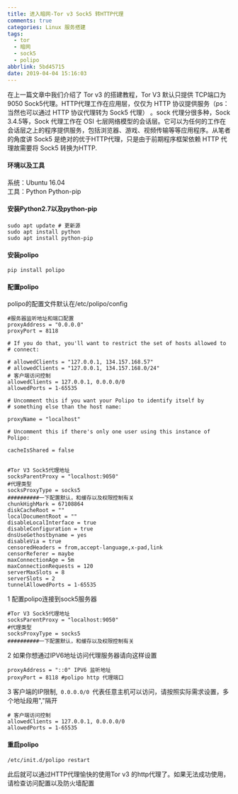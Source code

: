 ```yaml
---
title: 进入暗网-Tor v3 Sock5 转HTTP代理
comments: true
categories: Linux 服务搭建
tags:
  - tor
  - 暗网
  - sock5
  - polipo
abbrlink: 5bd45715
date: 2019-04-04 15:16:03
---
```


在上一篇文章中我们介绍了 Tor v3 的搭建教程，Tor V3 默认只提供 TCP端口为 9050 Sock5代理。HTTP代理工作在应用层，仅仅为 HTTP 协议提供服务（ps：当然也可以通过 HTTP 协议代理转为 Sock5 代理） 。sock 代理分很多种，Sock 3.4.5等，Sock 代理工作在 OSI 七层网络模型的会话层。它可以为任何的工作在会话层之上的程序提供服务，包括浏览器、游戏、视频传输等等应用程序。从笔者的角度讲 Sock5 是绝对的优于HTTP代理，只是由于前期程序框架依赖 HTTP 代理故需要将 Sock5 转换为HTTP.
<a name="d52b3df2"></a>
#### 环境以及工具
系统：Ubuntu 16.04<br />工具：Python Python-pip
<a name="d41d8cd9"></a>
#### 
<a name="e6ecfb1f"></a>
#### 安装Python2.7以及python-pip

```shell
sudo apt update # 更新源
sudo apt install python
sudo apt install python-pip
```
<a name="a9484aef"></a>
#### 安装polipo

```shell
pip install polipo
```

<a name="4cc35e97"></a>
#### 配置polipo
polipo的配置文件默认在/etc/polipo/config

```shell
#服务器监听地址和端口配置
proxyAddress = "0.0.0.0"
proxyPort = 8118

# If you do that, you'll want to restrict the set of hosts allowed to
# connect:

# allowedClients = "127.0.0.1, 134.157.168.57"
# allowedClients = "127.0.0.1, 134.157.168.0/24"
# 客户端访问控制
allowedClients = 127.0.0.1, 0.0.0.0/0
allowedPorts = 1-65535

# Uncomment this if you want your Polipo to identify itself by
# something else than the host name:

proxyName = "localhost"

# Uncomment this if there's only one user using this instance of Polipo:

cacheIsShared = false


#Tor V3 Sock5代理地址
socksParentProxy = "localhost:9050"
#代理类型
socksProxyType = socks5
##########一下配置默认，和缓存以及权限控制有关
chunkHighMark = 67108864
diskCacheRoot = ""
localDocumentRoot = ""
disableLocalInterface = true
disableConfiguration = true
dnsUseGethostbyname = yes
disableVia = true
censoredHeaders = from,accept-language,x-pad,link
censorReferer = maybe
maxConnectionAge = 5m
maxConnectionRequests = 120
serverMaxSlots = 8
serverSlots = 2
tunnelAllowedPorts = 1-65535

```

1 配置polipo连接到sock5服务器

```shell
#Tor V3 Sock5代理地址
socksParentProxy = "localhost:9050"
#代理类型
socksProxyType = socks5
##########一下配置默认，和缓存以及权限控制有关
```

2 如果你想通过IPV6地址访问代理服务器请向这样设置

```
proxyAddress = "::0" IPV6 监听地址
proxyPort = 8118 #polipo http 代理端口
```

3 客户端的IP限制,` 0.0.0.0/0 `代表任意主机可以访问，请按照实际需求设置，多个地址段用","隔开

```
# 客户端访问控制
allowedClients = 127.0.0.1, 0.0.0.0/0 
allowedPorts = 1-65535
```

<a name="e0ae5e26"></a>
#### 重启polipo

```
/etc/init.d/polipo restart
```


此后就可以通过HTTP代理愉快的使用Tor v3 的http代理了。如果无法成功使用，请检查访问配置以及防火墙配置
